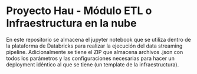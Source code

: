 # Proyecto Hau - Módulo ETL o Infraestructura en la nube

En este repositorio se almacena el jupyter notebook que se utiliza dentro de la plataforma de Databricks para realizar la ejecución del data streaming pipeline. 
Adicionalmente se tiene el ZIP que almacena archivos .json con todos los parámetros y las configuraciones necesarias para hacer un deployment idéntico al que se tiene
(un template de la infraestructura). 
